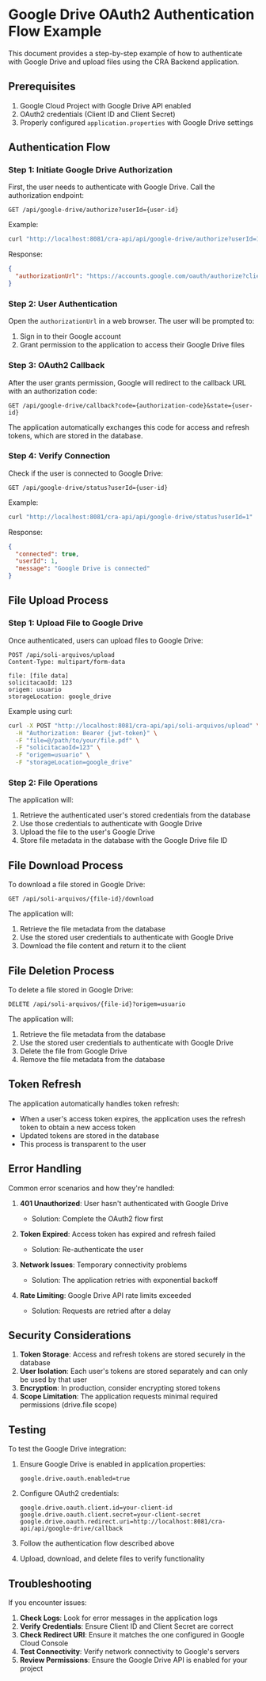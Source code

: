 # Google Drive OAuth2 Authentication Flow Example

This document provides a step-by-step example of how to authenticate with Google Drive and upload files using the CRA Backend application.

## Prerequisites

1. Google Cloud Project with Google Drive API enabled
2. OAuth2 credentials (Client ID and Client Secret)
3. Properly configured `application.properties` with Google Drive settings

## Authentication Flow

### Step 1: Initiate Google Drive Authorization

First, the user needs to authenticate with Google Drive. Call the authorization endpoint:

```http
GET /api/google-drive/authorize?userId={user-id}
```

Example:
```bash
curl "http://localhost:8081/cra-api/api/google-drive/authorize?userId=1"
```

Response:
```json
{
  "authorizationUrl": "https://accounts.google.com/oauth/authorize?client_id=...&redirect_uri=...&response_type=code&scope=https://www.googleapis.com/auth/drive.file&state=1"
}
```

### Step 2: User Authentication

Open the `authorizationUrl` in a web browser. The user will be prompted to:
1. Sign in to their Google account
2. Grant permission to the application to access their Google Drive files

### Step 3: OAuth2 Callback

After the user grants permission, Google will redirect to the callback URL with an authorization code:

```
GET /api/google-drive/callback?code={authorization-code}&state={user-id}
```

The application automatically exchanges this code for access and refresh tokens, which are stored in the database.

### Step 4: Verify Connection

Check if the user is connected to Google Drive:

```http
GET /api/google-drive/status?userId={user-id}
```

Example:
```bash
curl "http://localhost:8081/cra-api/api/google-drive/status?userId=1"
```

Response:
```json
{
  "connected": true,
  "userId": 1,
  "message": "Google Drive is connected"
}
```

## File Upload Process

### Step 1: Upload File to Google Drive

Once authenticated, users can upload files to Google Drive:

```http
POST /api/soli-arquivos/upload
Content-Type: multipart/form-data

file: [file data]
solicitacaoId: 123
origem: usuario
storageLocation: google_drive
```

Example using curl:
```bash
curl -X POST "http://localhost:8081/cra-api/api/soli-arquivos/upload" \
  -H "Authorization: Bearer {jwt-token}" \
  -F "file=@/path/to/your/file.pdf" \
  -F "solicitacaoId=123" \
  -F "origem=usuario" \
  -F "storageLocation=google_drive"
```

### Step 2: File Operations

The application will:
1. Retrieve the authenticated user's stored credentials from the database
2. Use those credentials to authenticate with Google Drive
3. Upload the file to the user's Google Drive
4. Store file metadata in the database with the Google Drive file ID

## File Download Process

To download a file stored in Google Drive:

```http
GET /api/soli-arquivos/{file-id}/download
```

The application will:
1. Retrieve the file metadata from the database
2. Use the stored user credentials to authenticate with Google Drive
3. Download the file content and return it to the client

## File Deletion Process

To delete a file stored in Google Drive:

```http
DELETE /api/soli-arquivos/{file-id}?origem=usuario
```

The application will:
1. Retrieve the file metadata from the database
2. Use the stored user credentials to authenticate with Google Drive
3. Delete the file from Google Drive
4. Remove the file metadata from the database

## Token Refresh

The application automatically handles token refresh:
- When a user's access token expires, the application uses the refresh token to obtain a new access token
- Updated tokens are stored in the database
- This process is transparent to the user

## Error Handling

Common error scenarios and how they're handled:

1. **401 Unauthorized**: User hasn't authenticated with Google Drive
   - Solution: Complete the OAuth2 flow first

2. **Token Expired**: Access token has expired and refresh failed
   - Solution: Re-authenticate the user

3. **Network Issues**: Temporary connectivity problems
   - Solution: The application retries with exponential backoff

4. **Rate Limiting**: Google Drive API rate limits exceeded
   - Solution: Requests are retried after a delay

## Security Considerations

1. **Token Storage**: Access and refresh tokens are stored securely in the database
2. **User Isolation**: Each user's tokens are stored separately and can only be used by that user
3. **Encryption**: In production, consider encrypting stored tokens
4. **Scope Limitation**: The application requests minimal required permissions (drive.file scope)

## Testing

To test the Google Drive integration:

1. Ensure Google Drive is enabled in application.properties:
   ```properties
   google.drive.oauth.enabled=true
   ```

2. Configure OAuth2 credentials:
   ```properties
   google.drive.oauth.client.id=your-client-id
   google.drive.oauth.client.secret=your-client-secret
   google.drive.oauth.redirect.uri=http://localhost:8081/cra-api/api/google-drive/callback
   ```

3. Follow the authentication flow described above
4. Upload, download, and delete files to verify functionality

## Troubleshooting

If you encounter issues:

1. **Check Logs**: Look for error messages in the application logs
2. **Verify Credentials**: Ensure Client ID and Client Secret are correct
3. **Check Redirect URI**: Ensure it matches the one configured in Google Cloud Console
4. **Test Connectivity**: Verify network connectivity to Google's servers
5. **Review Permissions**: Ensure the Google Drive API is enabled for your project